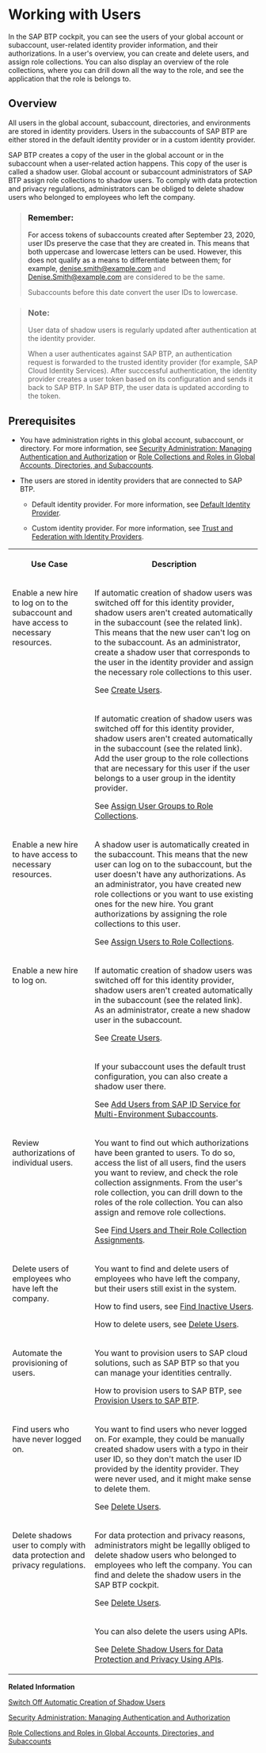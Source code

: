 <!-- loio2c91f88e60ea4677a076212085b42d02 -->

# Working with Users

In the SAP BTP cockpit, you can see the users of your global account or subaccount, user-related identity provider information, and their authorizations. In a user's overview, you can create and delete users, and assign role collections. You can also display an overview of the role collections, where you can drill down all the way to the role, and see the application that the role is belongs to.



<a name="loio2c91f88e60ea4677a076212085b42d02__section_zly_111_2nb"/>

## Overview

All users in the global account, subaccount, directories, and environments are stored in identity providers. Users in the subaccounts of SAP BTP are either stored in the default identity provider or in a custom identity provider.

SAP BTP creates a copy of the user in the global account or in the subaccount when a user-related action happens. This copy of the user is called a shadow user. Global account or subaccount administrators of SAP BTP assign role collections to shadow users. To comply with data protection and privacy regulations, administrators can be obliged to delete shadow users who belonged to employees who left the company.

> ### Remember:  
> For access tokens of subaccounts created after September 23, 2020, user IDs preserve the case that they are created in. This means that both uppercase and lowercase letters can be used. However, this does not qualify as a means to differentiate between them; for example, denise.smith@example.com and Denise.Smith@example.com are considered to be the same.
> 
> Subaccounts before this date convert the user IDs to lowercase.

> ### Note:  
> User data of shadow users is regularly updated after authentication at the identity provider.
> 
> When a user authenticates against SAP BTP, an authentication request is forwarded to the trusted identity provider \(for example, SAP Cloud Identity Services\). After succcessful authentication, the identity provider creates a user token based on its configuration and sends it back to SAP BTP. In SAP BTP, the user data is updated according to the token.



<a name="loio2c91f88e60ea4677a076212085b42d02__section_vw4_bw4_qlb"/>

## Prerequisites

-   You have administration rights in this global account, subaccount, or directory. For more information, see [Security Administration: Managing Authentication and Authorization](security-administration-managing-authentication-and-authorization-1ff47b2.md) or [Role Collections and Roles in Global Accounts, Directories, and Subaccounts](../10-concepts/role-collections-and-roles-in-global-accounts-directories-and-subaccounts-0039cf0.md).

-   The users are stored in identity providers that are connected to SAP BTP.

    -   Default identity provider. For more information, see [Default Identity Provider](default-identity-provider-d6a8db7.md).

    -   Custom identity provider. For more information, see [Trust and Federation with Identity Providers](trust-and-federation-with-identity-providers-cb1bc8f.md).






<table>
<tr>
<th valign="top">

Use Case

</th>
<th valign="top">

Description

</th>
</tr>
<tr>
<td valign="top" rowspan="2">

Enable a new hire to log on to the subaccount and have access to necessary resources.

</td>
<td valign="top">

If automatic creation of shadow users was switched off for this identity provider, shadow users aren't created automatically in the subaccount \(see the related link\). This means that the new user can't log on to the subaccount. As an administrator, create a shadow user that corresponds to the user in the identity provider and assign the necessary role collections to this user.

See [Create Users](create-users-a3bc7e8.md).

</td>
</tr>
<tr>
<td valign="top">

If automatic creation of shadow users was switched off for this identity provider, shadow users aren't created automatically in the subaccount \(see the related link\). Add the user group to the role collections that are necessary for this user if the user belongs to a user group in the identity provider.

See [Assign User Groups to Role Collections](assign-user-groups-to-role-collections-9562d9d.md).

</td>
</tr>
<tr>
<td valign="top">

Enable a new hire to have access to necessary resources.

</td>
<td valign="top">

A shadow user is automatically created in the subaccount. This means that the new user can log on to the subaccount, but the user doesn't have any authorizations. As an administrator, you have created new role collections or you want to use existing ones for the new hire. You grant authorizations by assigning the role collections to this user.

See [Assign Users to Role Collections](assign-users-to-role-collections-c576676.md).

</td>
</tr>
<tr>
<td valign="top" rowspan="2">

Enable a new hire to log on.

</td>
<td valign="top">

If automatic creation of shadow users was switched off for this identity provider, shadow users aren't created automatically in the subaccount \(see the related link\). As an administrator, create a new shadow user in the subaccount.

See [Create Users](create-users-a3bc7e8.md).

</td>
</tr>
<tr>
<td valign="top">

If your subaccount uses the default trust configuration, you can also create a shadow user there.

See [Add Users from SAP ID Service for Multi-Environment Subaccounts](add-users-from-sap-id-service-for-multi-environment-subaccounts-760ab77.md).

</td>
</tr>
<tr>
<td valign="top">

Review authorizations of individual users.

</td>
<td valign="top">

You want to find out which authorizations have been granted to users. To do so, access the list of all users, find the users you want to review, and check the role collection assignments. From the user's role collection, you can drill down to the roles of the role collection. You can also assign and remove role collections.

See [Find Users and Their Role Collection Assignments](find-users-and-their-role-collection-assignments-870533e.md).

</td>
</tr>
<tr>
<td valign="top">

Delete users of employees who have left the company.

</td>
<td valign="top">

You want to find and delete users of employees who have left the company, but their users still exist in the system.

How to find users, see [Find Inactive Users](find-inactive-users-90380a6.md).

How to delete users, see [Delete Users](delete-users-51000c2.md).

</td>
</tr>
<tr>
<td valign="top">

Automate the provisioning of users.

</td>
<td valign="top">

You want to provision users to SAP cloud solutions, such as SAP BTP so that you can manage your identities centrally.

How to provision users to SAP BTP, see [Provision Users to SAP BTP](provision-users-to-sap-btp-bb1b2f4.md).

</td>
</tr>
<tr>
<td valign="top">

Find users who have never logged on.

</td>
<td valign="top">

You want to find users who never logged on. For example, they could be manually created shadow users with a typo in their user ID, so they don't match the user ID provided by the identity provider. They were never used, and it might make sense to delete them.

See [Delete Users](delete-users-51000c2.md).

</td>
</tr>
<tr>
<td valign="top" rowspan="2">

Delete shadows user to comply with data protection and privacy regulations.

</td>
<td valign="top">

For data protection and privacy reasons, administrators might be legallly obliged to delete shadow users who belonged to employees who left the company. You can find and delete the shadow users in the SAP BTP cockpit.

See [Delete Users](delete-users-51000c2.md).

</td>
</tr>
<tr>
<td valign="top">

You can also delete the users using APIs.

See [Delete Shadow Users for Data Protection and Privacy Using APIs](../60-security/delete-shadow-users-for-data-protection-and-privacy-using-apis-eb70f16.md).

</td>
</tr>
</table>

**Related Information**  


[Switch Off Automatic Creation of Shadow Users](switch-off-automatic-creation-of-shadow-users-d852567.md "To switch off the creation of shadow users in the trust configuration of custom identity providers, administrators must explicitly allow users to log on. Administrators then have full control over who is allowed to log on.")

[Security Administration: Managing Authentication and Authorization](security-administration-managing-authentication-and-authorization-1ff47b2.md "This section describes the tasks of administrators of SAP BTP. Administrators ensure user authentication and assign authorization information to users and user groups.")

[Role Collections and Roles in Global Accounts, Directories, and Subaccounts](../10-concepts/role-collections-and-roles-in-global-accounts-directories-and-subaccounts-0039cf0.md "SAP BTP provides a set of role collections to set up administrator access to your global account and subaccounts.")

